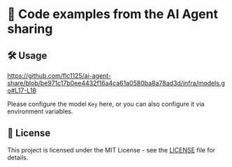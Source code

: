 # 🚀 Code examples from the AI Agent sharing

## 🛠️ Usage

https://github.com/flc1125/ai-agent-share/blob/be971c17b0ee4432f16a4ca61a0580ba8a78ad3d/infra/models.go#L17-L18

Please configure the model `Key` here, or you can also configure it via environment variables.

## 📄 License

This project is licensed under the MIT License - see the [LICENSE](LICENSE) file for details.
